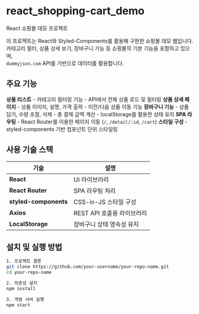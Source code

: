 # react_shopping-cart_demo

React 쇼핑몰 데모 프로젝트

이 프로젝트는 React와 Styled-Components를 활용해 구현한 쇼핑몰 데모 웹입니다.  
카테고리 필터, 상품 상세 보기, 장바구니 기능 등 쇼핑몰의 기본 기능을 포함하고 있으며,  
`dummyjson.com` API를 기반으로 데이터를 활용합니다.

## 주요 기능

  **상품 리스트**
    - 카테고리 필터링 기능
    - API에서 전체 상품 로드 및 필터링
  **상품 상세 페이지**
    - 상품 이미지, 설명, 가격 출력
    - 이전/다음 상품 이동 기능
  **장바구니 기능**
    - 상품 담기, 수량 조절, 삭제
    - 총 결제 금액 계산
    - localStorage를 활용한 상태 유지
  **SPA 라우팅**
    - React Router를 이용한 페이지 이동 (`/`, `/detail/:id`, `/cart`)
  **스타일 구성**
    - styled-components 기반 컴포넌트 단위 스타일링

## 사용 기술 스택

<table>
  <thead>
    <tr>
      <th>기술</th>
      <th>설명</th>
    </tr>
  </thead>
  <tbody>
    <tr>
      <td><strong>React</strong></td>
      <td>UI 라이브러리</td>
    </tr>
    <tr>
      <td><strong>React Router</strong></td>
      <td>SPA 라우팅 처리</td>
    </tr>
    <tr>
      <td><strong>styled-components</strong></td>
      <td>CSS-in-JS 스타일 구성</td>
    </tr>
    <tr>
      <td><strong>Axios</strong></td>
      <td>REST API 호출용 라이브러리</td>
    </tr>
    <tr>
      <td><strong>LocalStorage</strong></td>
      <td>장바구니 상태 영속성 유지</td>
    </tr>
  </tbody>
</table>


## 설치 및 실행 방법

```bash
1. 프로젝트 클론
git clone https://github.com/your-username/your-repo-name.git
cd your-repo-name

2. 의존성 설치
npm install

3. 개발 서버 실행
npm start
